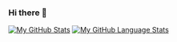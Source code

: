 ### Hi there 👋

<!--
**lessmore92/lessmore92** is a ✨ _special_ ✨ repository because its `README.md` (this file) appears on your GitHub profile.

Here are some ideas to get you started:

- 🔭 I’m currently working on ...
- 🌱 I’m currently learning ...
- 👯 I’m looking to collaborate on ...
- 🤔 I’m looking for help with ...
- 💬 Ask me about ...
- 📫 How to reach me: ...
- 😄 Pronouns: ...
- ⚡ Fun fact: ...
-->

[![My GitHub Stats](https://github-readme-stats.vercel.app/api/?username=lessmore92&count_private=true&theme=tokyonight&showicons=true)]()
[![My GitHub Language Stats](https://github-readme-stats.vercel.app/api/top-langs/?username=lessmore92&langs_count=5&theme=tokyonight)]()
